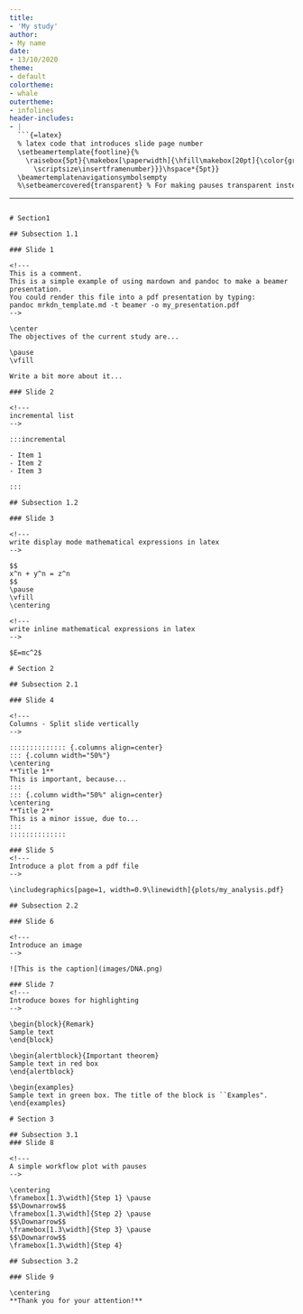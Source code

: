 ```yaml
---
title:
- 'My study'
author:
- My name
date:
- 13/10/2020
theme:
- default
colortheme:
- whale
outertheme:
- infolines
header-includes:
- |
  ```{=latex}
  % latex code that introduces slide page number
  \setbeamertemplate{footline}{%
    \raisebox{5pt}{\makebox[\paperwidth]{\hfill\makebox[20pt]{\color{gray}
      \scriptsize\insertframenumber}}}\hspace*{5pt}}
  \beamertemplatenavigationsymbolsempty
  %\setbeamercovered{transparent} % For making pauses transparent instead of invisible
  ```
---
```

# Section1

## Subsection 1.1

### Slide 1

<!---
This is a comment.
This is a simple example of using mardown and pandoc to make a beamer presentation.
You could render this file into a pdf presentation by typing:
pandoc mrkdn_template.md -t beamer -o my_presentation.pdf
-->

\center
The objectives of the current study are...

\pause
\vfill

Write a bit more about it...

### Slide 2

<!---
incremental list
-->

:::incremental

- Item 1
- Item 2
- Item 3

:::

## Subsection 1.2

### Slide 3

<!---
write display mode mathematical expressions in latex
-->

$$
x^n + y^n = z^n
$$
\pause
\vfill
\centering

<!---
write inline mathematical expressions in latex
-->

$E=mc^2$

# Section 2

## Subsection 2.1

### Slide 4

<!---
Columns - Split slide vertically
-->

:::::::::::::: {.columns align=center}
::: {.column width="50%"}
\centering
**Title 1**
This is important, because...
:::
::: {.column width="50%" align=center}
\centering
**Title 2**
This is a minor issue, due to...
:::
::::::::::::::

### Slide 5
<!---
Introduce a plot from a pdf file
-->

\includegraphics[page=1, width=0.9\linewidth]{plots/my_analysis.pdf}

## Subsection 2.2

### Slide 6

<!---
Introduce an image
-->

![This is the caption](images/DNA.png)

### Slide 7
<!---
Introduce boxes for highlighting
-->

\begin{block}{Remark}
Sample text
\end{block}

\begin{alertblock}{Important theorem}
Sample text in red box
\end{alertblock}

\begin{examples}
Sample text in green box. The title of the block is ``Examples".
\end{examples}

# Section 3

## Subsection 3.1
### Slide 8

<!---
A simple workflow plot with pauses
-->

\centering
\framebox[1.3\width]{Step 1} \pause
$$\Downarrow$$
\framebox[1.3\width]{Step 2} \pause
$$\Downarrow$$
\framebox[1.3\width]{Step 3} \pause
$$\Downarrow$$
\framebox[1.3\width]{Step 4}

## Subsection 3.2

### Slide 9

\centering
**Thank you for your attention!**

